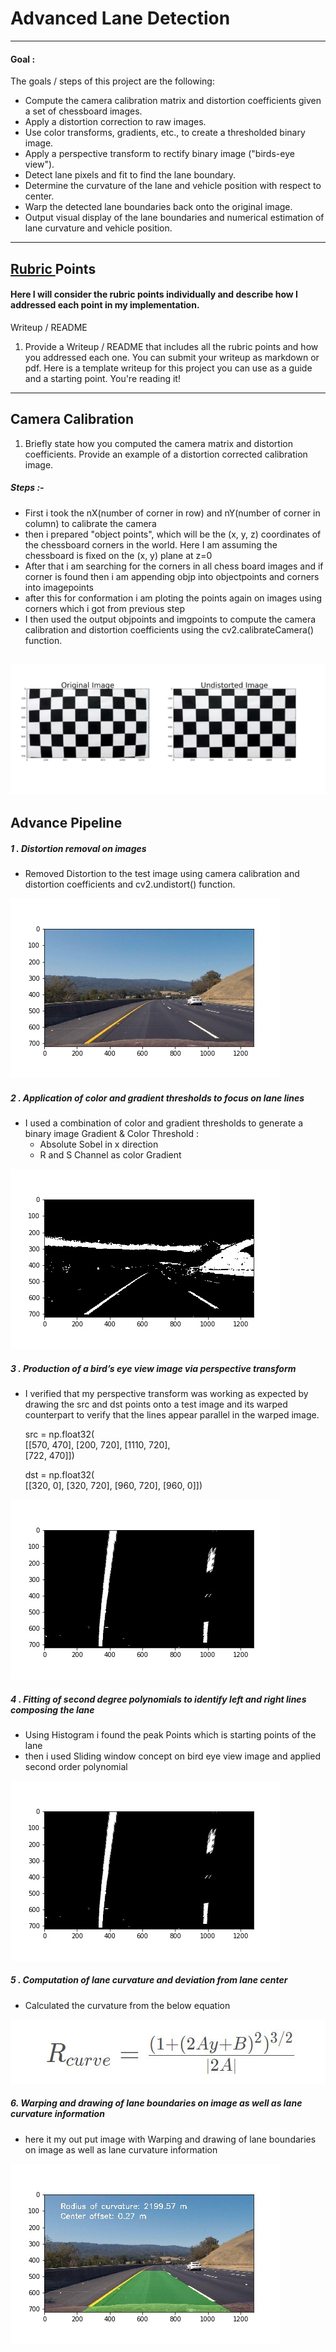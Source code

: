 # Advanced Lane Detection
---
#### Goal : 
The goals / steps of this project are the following:

* Compute the camera calibration matrix and distortion coefficients given a set of chessboard images.
* Apply a distortion correction to raw images.
* Use color transforms, gradients, etc., to create a thresholded binary image.
* Apply a perspective transform to rectify binary image ("birds-eye view").
* Detect lane pixels and fit to find the lane boundary.
* Determine the curvature of the lane and vehicle position with respect to center.
* Warp the detected lane boundaries back onto the original image.
* Output visual display of the lane boundaries and numerical estimation of lane curvature and vehicle position.
---
## [Rubric ](https://review.udacity.com/#!/rubrics/571/view) Points 

#### Here I will consider the rubric points individually and describe how I addressed each point in my implementation.  

Writeup / README
1. Provide a Writeup / README that includes all the rubric points and how you addressed each one. You can submit your writeup as markdown or pdf. Here is a template writeup for this project you can use as a guide and a starting point.
You're reading it!
---
## Camera Calibration
1. Briefly state how you computed the camera matrix and distortion coefficients. Provide an example of a distortion corrected calibration image.

##### Steps :-
- First i took the nX(number of corner in row) and nY(number of corner in column) to calibrate the camera
- then i  prepared "object points", which will be the (x, y, z) coordinates of the chessboard corners in the world. Here I am assuming the chessboard is fixed on the (x, y) plane at z=0
- After that i am searching for the corners in all chess board images and if corner is found then i am appending objp into objectpoints and corners into imagepoints
- after this for conformation i am ploting the points again on images using corners which i got from previous step
- I then used the output objpoints and imgpoints to compute the camera calibration and distortion coefficients using the cv2.calibrateCamera() function.

![Calibration](https://github.com/Chirag078/Udacity_SelfDrivingCar_Engineer/blob/master/Project2_Advanced_Lane_Detection/examples/calib_image.JPG?raw=true)
---

## Advance Pipeline
##### 1 . Distortion removal on images
- Removed Distortion to the test image using camera calibration and distortion coefficients and  cv2.undistort() function.

![Undistorted Image](https://github.com/Chirag078/Udacity_SelfDrivingCar_Engineer/blob/master/Project2_Advanced_Lane_Detection/Undistorted_Op_Images/test3.jpg?raw=true)

##### 2 . Application of color and gradient thresholds to focus on lane lines 
- I used a combination of color and gradient thresholds to generate a binary image
    Gradient & Color Threshold :
    - Absolute Sobel in x direction 
    - R and S Channel as color Gradient

![Threshold Image](https://github.com/Chirag078/Udacity_SelfDrivingCar_Engineer/blob/master/Project2_Advanced_Lane_Detection/Threshold_Op_Images/test3.jpg?raw=true)

##### 3 . Production of a bird’s eye view image via perspective transform
 - I verified that my perspective transform was working as expected by drawing the src and dst points onto a test image and its warped counterpart to verify that the lines appear parallel in the warped image.

    src = np.float32(                                                    
        [[570, 470],
         [200, 720],
         [1110, 720],           
         [722, 470]])
    
    dst = np.float32(                                           
        [[320, 0],
        [320, 720],
        [960, 720],
        [960, 0]])

![Warped Image](https://github.com/Chirag078/Udacity_SelfDrivingCar_Engineer/blob/master/Project2_Advanced_Lane_Detection/Warped_Op_Images/test3.jpg?raw=true)
		
##### 4 . Fitting of second degree polynomials to identify left and right lines composing the lane
- Using Histogram i found the peak Points which is starting points of the lane
- then i used Sliding window concept on bird eye view image and applied second order polynomial

![Warped Image](https://github.com/Chirag078/Udacity_SelfDrivingCar_Engineer/blob/master/Project2_Advanced_Lane_Detection/Warped_Op_Images/test3.jpg?raw=true)

##### 5 . Computation of lane curvature and deviation from lane center
 - Calculated the curvature from the below equation
 
![R_Curve](https://github.com/Chirag078/Udacity_SelfDrivingCar_Engineer/blob/master/Project2_Advanced_Lane_Detection/examples/Redius.JPG?raw=true) 

##### 6. Warping and drawing of lane boundaries on image as well as lane curvature information
 - here it my out put image with Warping and drawing of lane boundaries on image as well as lane curvature information
 
![Final_Output](https://github.com/Chirag078/Udacity_SelfDrivingCar_Engineer/blob/master/Project2_Advanced_Lane_Detection/Final_Op_Images/test3.jpg?raw=true) 